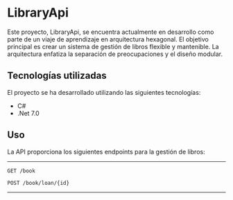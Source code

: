 # LibraryApi

Este proyecto, LibraryApi, se encuentra actualmente en desarrollo como parte de un viaje de aprendizaje en arquitectura hexagonal. El objetivo principal es crear un sistema de gestión de libros flexible y mantenible. La arquitectura enfatiza la separación de preocupaciones y el diseño modular.

## Tecnologías utilizadas
El proyecto se ha desarrollado utilizando las siguientes tecnologías:

- C#
- .Net 7.0

## Uso
La API proporciona los siguientes endpoints para la gestión de libros:

------------

`GET /book`

`POST /book/loan/{id}`

------------